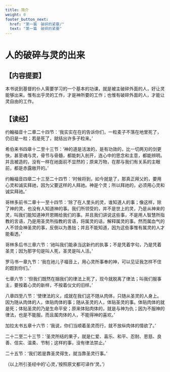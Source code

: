 ```yaml
---
title: 简介
weight: 0
footer_button_next:
  href: "第一篇　破碎的紧要/"
  text: "第一篇　破碎的紧要"
---
```


# 人的破碎与灵的出来

## 【内容提要】

本书说到基督的仆人需要学习的一个基本的功课，就是被主破碎外面的人，好让灵能够出来。惟有出乎灵的工作，才是神所要的工作；也惟有破碎外面的人，才能让灵自由的工作。

## 【读经】

约翰福音十二章二十四节：‘我实实在在的告诉你们，一粒麦子不落在地里死了，仍旧是一粒；若是死了，就结出许多子粒来。’

希伯来书四章十二至十三节：‘神的道是活泼的，是有功效的，比一切两刃的剑更快，甚至魂与灵，骨节与骨髓，都能刺入剖开，连心中的思念和主意，都能辨明。并且被造的，没有一样在祂面前不显然的；原来万物，在那与我们有关系的主眼前，都是赤露敞开的。’

约翰福音四章二十三至二十四节：‘时候将到，如今就是了，那真正拜父的，要用心灵和诚实拜祂，因为父要这样的人拜祂。神是个灵；所以拜祂的，必须用心灵和诚实拜祂。’

哥林多前书二章十一至十四节：‘除了在人里头的灵，谁知道人的事；像这样，除了神的灵，也没有人知道神的事。我们所领受的，并不是世上的灵，乃是从神来的灵，叫我们能知道神开恩赐给我们的事。并且我们讲说这些事，不是用人智慧所指教的言语，乃是用圣灵所指教的言语，将属灵的话，解释属灵的事。然而属血气的人不领会神圣灵的事，反倒以为愚拙；并且不能知道，因为这些事惟有属灵的人才能看透。’

哥林多后书三章六节：‘祂叫我们能承当这新约的执事；不是凭着字句，乃是凭着圣灵；因为那字句是叫人死，圣灵是叫人活。’

罗马书一章九节：‘我在祂儿子福音上，用心灵所事奉的神，可以见证我怎样不住的题到你们。’

七章六节：‘但我们既然在捆我们的律法上死了，现今就脱离了律法；叫我们服事主，要按着心灵的新样，不按着仪文的旧样。’

八章四至八节：‘使律法的义，成就在我们这不随从肉体，只随从圣灵的人身上。因为随从肉体的人，体贴肉体的事；随从圣灵的人，体贴圣灵的事。体贴肉体的就是死；体贴圣灵的乃是生命平安；原来体贴肉体的，就是与神为仇；因为不服神的律法，也是不能服。而且属肉体的人，不能得神的喜欢。’

加拉太书五章十六节：‘我说，你们当顺着圣灵而行，就不放纵肉体的情欲了。’

二十二至二十三节：‘圣灵所结的果子，就是仁爱、喜乐、和平、忍耐、恩慈、良善、信实、温柔、节制；这样的事，没有律法禁止。’

二十五节：‘我们若是靠圣灵得生，就当靠圣灵行事。’

（以上所引圣经中的‘心灵，’按照原文都可译作‘灵。’）

